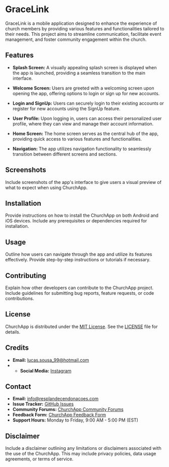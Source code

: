 # GraceLink

GraceLink is a mobile application designed to enhance the experience of church members by providing various features and functionalities tailored to their needs. This project aims to streamline communication, facilitate event management, and foster community engagement within the church.

## Features

- **Splash Screen:** A visually appealing splash screen is displayed when the app is launched, providing a seamless transition to the main interface.

- **Welcome Screen:** Users are greeted with a welcoming screen upon opening the app, offering options to login or sign up for new accounts.

- **Login and SignUp:** Users can securely login to their existing accounts or register for new accounts using the SignUp feature.

- **User Profile:** Upon logging in, users can access their personalized user profile, where they can view and manage their account information.

- **Home Screen:** The home screen serves as the central hub of the app, providing quick access to various features and functionalities.

- **Navigation:** The app utilizes navigation functionality to seamlessly transition between different screens and sections.

## Screenshots

Include screenshots of the app's interface to give users a visual preview of what to expect when using ChurchApp.

## Installation

Provide instructions on how to install the ChurchApp on both Android and iOS devices. Include any prerequisites or dependencies required for installation.

## Usage

Outline how users can navigate through the app and utilize its features effectively. Provide step-by-step instructions or tutorials if necessary.

## Contributing

Explain how other developers can contribute to the ChurchApp project. Include guidelines for submitting bug reports, feature requests, or code contributions.

## License

ChurchApp is distributed under the [MIT License](https://opensource.org/licenses/MIT). See the [LICENSE](link-to-license-file) file for details.

## Credits

- **Email:** <lucas.sousa_99@hotmail.com>
- - **Social Media:** [Instagram](https://www.instagram.com/sousaluka99/)

## Contact

- **Email:** <info@resplandecendonacoes.com>
- **Issue Tracker:** [GitHub Issues](https://github.com/churchapp/project-name/issues)
- **Community Forums:** [ChurchApp Community Forums](https://community.churchapp.com)
- **Feedback Form:** [ChurchApp Feedback Form](https://feedback.churchapp.com)
- **Support Hours:** Monday to Friday, 9:00 AM - 5:00 PM (EST)

## Disclaimer

Include a disclaimer outlining any limitations or disclaimers associated with the use of the ChurchApp. This may include privacy policies, data usage agreements, or terms of service.
